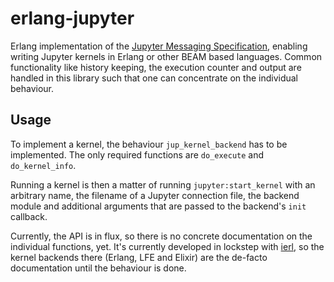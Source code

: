# erlang-jupyter
Erlang implementation of the [Jupyter Messaging
Specification](http://jupyter-client.readthedocs.io/en/latest/messaging.html),
enabling writing Jupyter kernels in Erlang or other BEAM based languages. Common
functionality like history keeping, the execution counter and output are handled
in this library such that one can concentrate on the individual behaviour.

## Usage
To implement a kernel, the behaviour `jup_kernel_backend` has to be implemented.
The only required functions are `do_execute` and `do_kernel_info`.

Running a kernel is then a matter of running `jupyter:start_kernel` with an
arbitrary name, the filename of a Jupyter connection file, the backend module
and additional arguments that are passed to the backend's `init` callback.

Currently, the API is in flux, so there is no concrete documentation on the
individual functions, yet. It's currently developed in lockstep with
[ierl](https://github.com/filmor/ierl), so the kernel backends there (Erlang,
LFE and Elixir) are the de-facto documentation until the behaviour is done.
